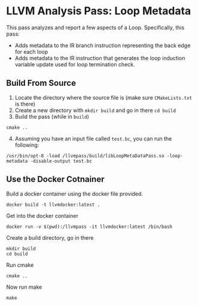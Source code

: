# LLVM Analysis Pass: Loop Metadata
This pass analyzes and report a few aspects of a Loop. Specifically, this pass: 

- Adds metadata to the IR branch instruction representing the back edge for each
loop
- Adds metadata to the IR instruction that generates the loop induction variable
update used for loop termination check.

## Build From Source
1. Locate the directory where the source file is (make sure `CMakeLists.txt` is
   there)
2. Create a new directory with `mkdir build` and go in there `cd build`
3. Build the pass (while in `build`)
```
cmake ..
```
4. Assuming you have an input file called `test.bc`, you can run the following:
```
/usr/bin/opt-8 -load /llvmpass/build/libLoopMetaDataPass.so -loop-metadata -disable-output test.bc 
```

## Use the Docker Cotnainer
Build a docker container using the docker file provided.
```
docker build -t llvmdocker:latest .
```
Get into the docker container
```
docker run -v $(pwd):/llvmpass -it llvmdocker:latest /bin/bash
```
Create a build directory, go in there
```
mkdir build
cd build
```
Run cmake
```
cmake ..
```
Now run make
```
make
```
